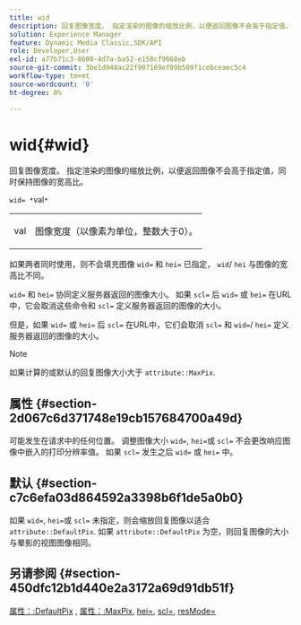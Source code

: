 ```yaml
---
title: wid
description: 回复图像宽度。 指定渲染的图像的缩放比例，以便返回图像不会高于指定值，同时保持图像的宽高比。
solution: Experience Manager
feature: Dynamic Media Classic,SDK/API
role: Developer,User
exl-id: a77b71c3-8600-4d7a-ba52-e158cf9668eb
source-git-commit: 3be1d948ac22f907169ef09b509f1cebceaec5c4
workflow-type: tm+mt
source-wordcount: '0'
ht-degree: 0%

---
```


# wid{#wid}

回复图像宽度。 指定渲染的图像的缩放比例，以便返回图像不会高于指定值，同时保持图像的宽高比。

`wid= *`val`*`

<table id="simpletable_1C898A7B99114BE986EC5553F6A31E82"> 
 <tr class="strow"> 
  <td class="stentry"> <p><span class="varname"> val</span> </p> </td> 
  <td class="stentry"> <p>图像宽度（以像素为单位，整数大于0）。 </p></td> 
 </tr> 
</table>

如果两者同时使用，则不会填充图像 `wid=` 和 `hei=` 已指定， `wid`/ `hei` 与图像的宽高比不同。

`wid=` 和 `hei=` 协同定义服务器返回的图像大小。 如果 `scl=` 后 `wid=` 或 `hei=` 在URL中，它会取消这些命令和 `scl=` 定义服务器返回的图像的大小。

但是，如果 `wid=` 或 `hei=` 后 `scl=` 在URL中，它们会取消 `scl=` 和 `wid=`/ `hei=` 定义服务器返回的图像的大小。

>[!NOTE]
>
>如果计算的或默认的回复图像大小大于 `attribute::MaxPix`.

## 属性 {#section-2d067c6d371748e19cb157684700a49d}

可能发生在请求中的任何位置。 调整图像大小 `wid=`, `hei=`或 `scl=` 不会更改响应图像中嵌入的打印分辨率值。 如果 `scl=` 发生之后 `wid=` 或 `hei=` 中。

## 默认 {#section-c7c6efa03d864592a3398b6f1de5a0b0}

如果 `wid=`, `hei=`或 `scl=` 未指定，则会缩放回复图像以适合 `attribute::DefaultPix`. 如果 `attribute::DefaultPix` 为空，则回复图像的大小与晕影的视图图像相同。

## 另请参阅 {#section-450dfc12b1d440e2a3172a69d91db51f}

[属性：:DefaultPix](../../../../../ir-api/material-cat/image-rendering-api-ref/c-ir-material-catalog/c-ir-attributes-reference/r-ir-defaultpix.md#reference-102c98f9b5d24d2aaaeb756653fb0e6f) , [属性：:MaxPix](../../../../../ir-api/material-cat/image-rendering-api-ref/c-ir-material-catalog/c-ir-attributes-reference/r-ir-maxpix.md#reference-569f186bbc2840a6bd3cffa8ff3e7657), [hei=](../../../../../ir-api/http-protocol/image-rendering-api-ref/c-ir-http-protocol-ref/c-ir-http-protocol-command-reference/r-ir-hei.md#reference-1c08f60365a94417a39867c09cac5478), [scl=](../../../../../ir-api/http-protocol/image-rendering-api-ref/c-ir-http-protocol-ref/c-ir-http-protocol-command-reference/r-ir-scl.md#reference-b14b51a6cbe34f0bba42880540592f29), [resMode=](../../../../../ir-api/http-protocol/image-rendering-api-ref/c-ir-http-protocol-ref/c-ir-http-protocol-command-reference/r-ir-http-resmode.md#reference-851a5b636f8948cfb11456c9b7dab0d3)
